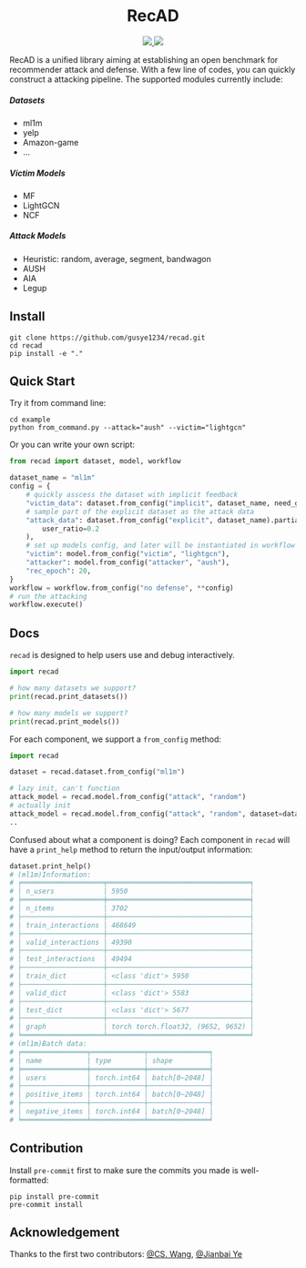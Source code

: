 <div align="center">
  <h1>RecAD</h1>
      <p>
    <a href="https://github.com/gusye1234/recad/blob/main/todo.md">
      <img src="https://img.shields.io/badge/stability-unstable-yellow.svg">
    </a>
    <a href="https://github.com/gusye1234/recad/actions?query=workflow%3Ademo">
      <img src="https://github.com/gusye1234/recad/actions/workflows/demo.yaml/badge.svg">
    </a>
  </p>
</div>



RecAD is a unified library aiming at establishing an open benchmark for recommender attack and defense. With a few line of codes, you can quickly construct a attacking pipeline. The supported modules currently include:

##### Datasets

* ml1m
* yelp
* Amazon-game
* ...

##### Victim Models

* MF
* LightGCN
* NCF

##### Attack Models

* Heuristic: random, average, segment, bandwagon
* AUSH
* AIA
* Legup

## Install 

```
git clone https://github.com/gusye1234/recad.git
cd recad
pip install -e "."
```

## Quick Start

Try it from command line:
```
cd example
python from_command.py --attack="aush" --victim="lightgcn"
```

Or you can write your own script:
```python
from recad import dataset, model, workflow

dataset_name = "ml1m"
config = {
    # quickly asscess the dataset with implicit feedback
    "victim_data": dataset.from_config("implicit", dataset_name, need_graph=True),
    # sample part of the explicit dataset as the attack data
    "attack_data": dataset.from_config("explicit", dataset_name).partial_sample(
        user_ratio=0.2
    ),
    # set up models config, and later will be instantiated in workflow
    "victim": model.from_config("victim", "lightgcn"),
    "attacker": model.from_config("attacker", "aush"),
    "rec_epoch": 20,
}
workflow = workflow.from_config("no defense", **config)
# run the attacking
workflow.execute()
```

## Docs

`recad` is designed to help users use and debug interactively.

```python
import recad

# how many datasets we support?
print(recad.print_datasets())

# how many models we support?
print(recad.print_models())
```

For each component, we support a `from_config` method:

```python
import recad

dataset = recad.dataset.from_config("ml1m")

# lazy init, can't function
attack_model = recad.model.from_config("attack", "random")
# actually init
attack_model = recad.model.from_config("attack", "random", dataset=dataset).I()
..
```

Confused about what a component is doing? Each component in `recad` will have a `print_help` method to return the input/output information:

```python
dataset.print_help()
# (ml1m)Information:
# ╒════════════════════╤═══════════════════════════════════╕
# │ n_users            │ 5950                              │
# ╞════════════════════╪═══════════════════════════════════╡
# │ n_items            │ 3702                              │
# ├────────────────────┼───────────────────────────────────┤
# │ train_interactions │ 468649                            │
# ├────────────────────┼───────────────────────────────────┤
# │ valid_interactions │ 49390                             │
# ├────────────────────┼───────────────────────────────────┤
# │ test_interactions  │ 49494                             │
# ├────────────────────┼───────────────────────────────────┤
# │ train_dict         │ <class 'dict'> 5950               │
# ├────────────────────┼───────────────────────────────────┤
# │ valid_dict         │ <class 'dict'> 5583               │
# ├────────────────────┼───────────────────────────────────┤
# │ test_dict          │ <class 'dict'> 5677               │
# ├────────────────────┼───────────────────────────────────┤
# │ graph              │ torch torch.float32, (9652, 9652) │
# ╘════════════════════╧═══════════════════════════════════╛
# (ml1m)Batch data:
# ╒════════════════╤═════════════╤═══════════════╕
# │ name           │ type        │ shape         │
# ╞════════════════╪═════════════╪═══════════════╡
# │ users          │ torch.int64 │ batch[0~2048] │
# ├────────────────┼─────────────┼───────────────┤
# │ positive_items │ torch.int64 │ batch[0~2048] │
# ├────────────────┼─────────────┼───────────────┤
# │ negative_items │ torch.int64 │ batch[0~2048] │
# ╘════════════════╧═════════════╧═══════════════╛
```

## Contribution

Install `pre-commit` first to make sure the commits you made is well-formatted:

```shell
pip install pre-commit
pre-commit install
```

## Acknowledgement

Thanks to the first two contributors: [@CS. Wang](https://github.com/Wcsa23187), [@Jianbai Ye](https://github.com/gusye1234)
